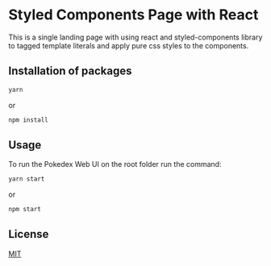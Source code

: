 # Styled Components Page with React

This is a single landing page with using react and styled-components library to tagged template literals and apply pure css styles to the components.

## Installation of packages

```bash
yarn
```
or

```bash
npm install
```

## Usage

To run the Pokedex Web UI on the root folder run the command:

```bash
yarn start
```
or
```bash
npm start
```


## License

[MIT](https://choosealicense.com/licenses/mit/)


